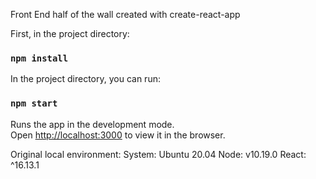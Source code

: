 Front End half of the wall created with create-react-app

First, in the project directory:

### `npm install`

In the project directory, you can run:

### `npm start`

Runs the app in the development mode.<br />
Open [http://localhost:3000](http://localhost:3000) to view it in the browser.


Original local environment:
System: Ubuntu 20.04
Node: v10.19.0
React: ^16.13.1

